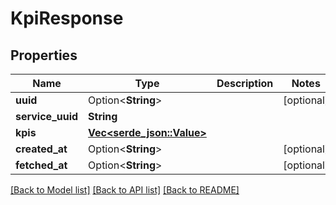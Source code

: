 # KpiResponse

## Properties

Name | Type | Description | Notes
------------ | ------------- | ------------- | -------------
**uuid** | Option<**String**> |  | [optional]
**service_uuid** | **String** |  | 
**kpis** | [**Vec<serde_json::Value>**](serde_json::Value.md) |  | 
**created_at** | Option<**String**> |  | [optional]
**fetched_at** | Option<**String**> |  | [optional]

[[Back to Model list]](../README.md#documentation-for-models) [[Back to API list]](../README.md#documentation-for-api-endpoints) [[Back to README]](../README.md)


